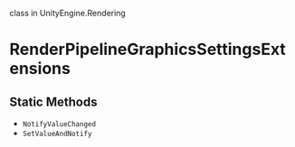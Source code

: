 class in UnityEngine.Rendering
# RenderPipelineGraphicsSettingsExtensions

## Static Methods
- `NotifyValueChanged`
- `SetValueAndNotify`
